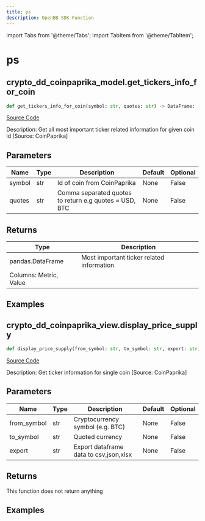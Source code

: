 ```yaml
---
title: ps
description: OpenBB SDK Function
---
```


import Tabs from '@theme/Tabs';
import TabItem from '@theme/TabItem';

# ps

<Tabs>
<TabItem value="model" label="Model" default>

## crypto_dd_coinpaprika_model.get_tickers_info_for_coin

```python title='openbb_terminal/cryptocurrency/due_diligence/coinpaprika_model.py'
def get_tickers_info_for_coin(symbol: str, quotes: str) -> DataFrame:
```
[Source Code](https://github.com/OpenBB-finance/OpenBBTerminal/tree/main/openbb_terminal/cryptocurrency/due_diligence/coinpaprika_model.py#L296)

Description: Get all most important ticker related information for given coin id [Source: CoinPaprika]

## Parameters

| Name | Type | Description | Default | Optional |
| ---- | ---- | ----------- | ------- | -------- |
| symbol | str | Id of coin from CoinPaprika | None | False |
| quotes | str | Comma separated quotes to return e.g quotes = USD, BTC | None | False |

## Returns

| Type | Description |
| ---- | ----------- |
| pandas.DataFrame | Most important ticker related information
Columns: Metric, Value |

## Examples



</TabItem>
<TabItem value="view" label="View">

## crypto_dd_coinpaprika_view.display_price_supply

```python title='openbb_terminal/cryptocurrency/due_diligence/coinpaprika_view.py'
def display_price_supply(from_symbol: str, to_symbol: str, export: str) -> None:
```
[Source Code](https://github.com/OpenBB-finance/OpenBBTerminal/tree/main/openbb_terminal/cryptocurrency/due_diligence/coinpaprika_view.py#L304)

Description: Get ticker information for single coin [Source: CoinPaprika]

## Parameters

| Name | Type | Description | Default | Optional |
| ---- | ---- | ----------- | ------- | -------- |
| from_symbol | str | Cryptocurrency symbol (e.g. BTC) | None | False |
| to_symbol | str | Quoted currency | None | False |
| export | str | Export dataframe data to csv,json,xlsx | None | False |

## Returns

This function does not return anything

## Examples



</TabItem>
</Tabs>
